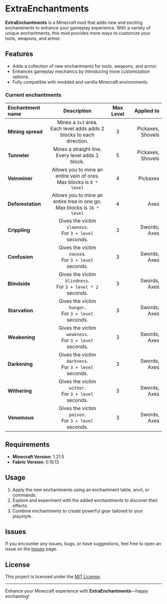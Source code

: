 # ExtraEnchantments

**ExtraEnchantments** is a Minecraft mod that adds new and exciting enchantments to enhance your gameplay experience. With a variety of unique enchantments, this mod provides more ways to customize your tools, weapons, and armor.

## Features

- Adds a collection of new enchantments for tools, weapons, and armor.
- Enhances gameplay mechanics by introducing more customization options.
- Fully compatible with modded and vanilla Minecraft environments.

### Current enchantments

| Enchantment name  |                                 Description                                  | Max Level |        Applied to |
|:------------------|:----------------------------------------------------------------------------:|:---------:|------------------:|
| **Mining spread** |  Mines a `3x3` area. <br/> Each level adds adds 2 blocks to each direction.  |     3     | Pickaxes, Shovels |
| **Tunneler**      |            Mines a straight line.<br/> Every level adds 1 block.             |     5     | Pickaxes, Shovels |
| **Veinminer**     |  Allows you to mine an entire vein of ores.<br/> Max blocks is `8 * level`   |     4     |          Pickaxes |
| **Deforestation** | Allows you to mine an entire tree in one go.<br/> Max blocks is `16 * level` |     4     |              Axes |
| **Crippling**     |          Gives the victim `slowness`.<br/>For `3 + level` seconds.           |     3     |      Swords, Axes |
| **Confusion**     |           Gives the victim `nausea`.<br/>For `3 + level` seconds.            |     3     |      Swords, Axes |
| **Blindside**     |        Gives the victim `blindness`.<br/>For `3 + level * 2` seconds.        |     3     |      Swords, Axes |
| **Starvation**    |           Gives the victim `hunger`.<br/>For `3 + level` seconds.            |     3     |      Swords, Axes |
| **Weakening**     |          Gives the victim `weakness`.<br/>For `3 + level` seconds.           |     3     |      Swords, Axes |
| **Darkening**     |          Gives the victim `darkness`.<br/>For `3 + level` seconds.           |     3     |      Swords, Axes |
| **Withering**     |           Gives the victim `wither`.<br/>For `3 + level` seconds.            |     3     |      Swords, Axes |
| **Venomous**      |           Gives the victim `poison`.<br/>For `3 + level` seconds.            |     3     |      Swords, Axes |


## Requirements

- **Minecraft Version**: 1.21.5
- **Fabric Version**: 0.16.13

## Usage

1. Apply the new enchantments using an enchantment table, anvil, or commands.
2. Explore and experiment with the added enchantments to discover their effects.
3. Combine enchantments to create powerful gear tailored to your playstyle.


## Issues

If you encounter any issues, bugs, or have suggestions, feel free to open an issue on the [Issues](https://github.com/aPixelite/ExtraEnchantments/issues) page.

## License

This project is licensed under the [MIT License](LICENSE).

---

Enhance your Minecraft experience with **ExtraEnchantments**—happy enchanting!
